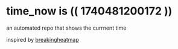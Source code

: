 # time_now is (( 1740481200172 ))

an automated repo that shows the currnent time

inspired by [breakingheatmap](https://github.com/breakingheatmap/breakingheatmap)